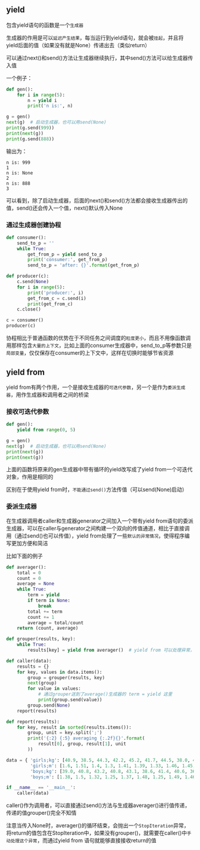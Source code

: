 ## yield

包含yield语句的函数是一个`生成器`

生成器的作用是可以`延迟产生结果`，每当运行到yield语句，就会被`挂起`，并且将yield后面的值（如果没有就是None）传递出去（类似return）

可以通过next()和send()方法让生成器继续执行，其中send()方法可以给生成器传入值

一个例子：

```python
def gen():
    for i in range(5):
        n = yield i
        print('n is:', n)

g = gen()
next(g)  # 启动生成器，也可以用send(None)
print(g.send(999))
print(next(g))
print(g.send(888))
```

输出为：

```
n is: 999
1
n is: None
2
n is: 888
3
```

可以看到，除了启动生成器，后面的next()和send()方法都会接收生成器传出的值，send()还会传入一个值，next()默认传入None

### 通过生成器创建协程

```python
def consumer():
    send_to_p = ''
    while True:
        get_from_p = yield send_to_p
        print('consumer:', get_from_p)
        send_to_p = 'after: {}'.format(get_from_p)

def producer(c):
    c.send(None)
    for i in range(5):
        print('producer:', i)
        get_from_c = c.send(i)
        print(get_from_c)
    c.close()

c = consumer()
producer(c)
```

协程相比于普通函数的优势在于不同任务之间调度的`粒度更小`，而且不用像函数调用那样包含`大量的上下文`，比如上面的consumer生成器中，send_to_p等参数只是`局部变量`，仅仅保存在consumer的上下文中，这样在切换时能够节省资源

## yield from

yield from有两个作用，一个是接收生成器的`可迭代参数`，另一个是作为`委派生成器`，用作生成器和调用者之间的桥梁

### 接收可迭代参数

```python
def gen():
    yield from range(0, 5)

g = gen()
next(g)  # 启动生成器，也可以用send(None)
print(next(g))
print(next(g))
```

上面的函数将原来的gen生成器中带有循环的yield改写成了yield from一个可迭代对象，作用是相同的

区别在于使用yield from时，`不能通过send()`方法传值（可以send(None)启动）

### 委派生成器

在生成器调用者caller和生成器generator之间加入一个带有yield from语句的委派生成器，可以在caller与generator之间构建一个双向的传值通道，相比于直接调用（通过send()也可以传值），yield from处理了一些`默认的异常情况`，使得程序编写更加方便和简洁

比如下面的例子

```python
def averager():
    total = 0
    count = 0
    average = None
    while True:
        term = yield
        if term is None:
            break
        total += term
        count += 1
        average = total/count
    return (count, average)

def grouper(results, key):
    while True:
        results[key] = yield from averager()  # yield from 可以处理异常，直接得到生成器函数返回的结果

def caller(data):
    results = {}
    for key, values in data.items():
        group = grouper(results, key)
        next(group)
        for value in values:
            # 通过grouper送到了average()生成器的 term = yield 这里
            print(group.send(value))
        group.send(None)
    report(results)

def report(results):
    for key, result in sorted(results.items()):
        group, unit = key.split(';')
        print('{:2} {:5} averaging {:.2f}{}'.format(
            result[0], group, result[1], unit
        ))

data = { 'girls;kg': [40.9, 38.5, 44.3, 42.2, 45.2, 41.7, 44.5, 38.0, 40.6, 44.5], 
         'girls;m': [1.6, 1.51, 1.4, 1.3, 1.41, 1.39, 1.33, 1.46, 1.45, 1.43], 
         'boys;kg': [39.0, 40.8, 43.2, 40.8, 43.1, 38.6, 41.4, 40.6, 36.3], 
         'boys;m': [1.38, 1.5, 1.32, 1.25, 1.37, 1.48, 1.25, 1.49, 1.46], }

if __name__ == '__main__':
    caller(data)
```

caller()作为调用者，可以直接通过send()方法与生成器averager()进行值传递，传递的值grouper()完全不知情

注意当传入None时，averager()的循环结束，会抛出一个`StopIteration`异常，将return的值包含在StopIteration中，如果没有grouper()，就需要在caller()中`手动处理这个异常`，而通过yield from 语句就能够直接接收return的值